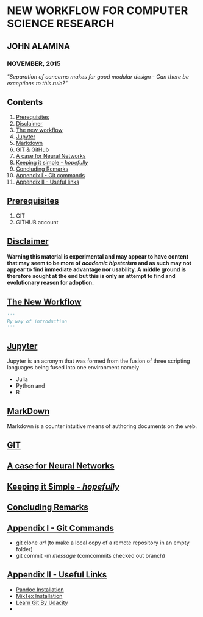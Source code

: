 
# NEW WORKFLOW FOR COMPUTER SCIENCE RESEARCH

## JOHN ALAMINA
### NOVEMBER, 2015

*"Separation of concerns makes for good modular design - Can there be exceptions to this rule?"*

## Contents<a name="contents"></a>

1. [Prerequisites](#prerequisites)
2. [Disclaimer](#disclaimer)
3. [The new workflow](#workflow)
4. [Jupyter](#jupyter)
5. [Markdown](#markdown)
6. [GIT & GitHub](#git)
7. [A case for Neural Networks](#case)
8. [Keeping it simple - *hopefully*](#simple)
9. [Concluding Remarks](#remarks)
10. [Appendix I - Git commands](#A1)
11. [Appendix II - Useful links](#A2)


## [Prerequisites](#contents)<a name="prerequisites"></a>
1. GIT
2. GITHUB account

## [Disclaimer](#contents)<a name="disclaimer"></a>
#### Warning this material is experimental and may appear to have content that may seem to be more of *academic hipsterism* and as such may not appear to find immediate advantage nor usability.  A middle ground is therefore sought at the end but this is only an attempt to find and evolutionary reason for adoption.

## [The New Workflow](#contents)<a name="workflow"></a>


```python
'''
By way of introduction
'''
```

## [Jupyter](#contents)<a name="jupyter"></a>
Jupyter is an acronym that was formed from the fusion of three scripting languages being fused into one environment namely
- Julia
- Python and
- R

## [MarkDown](#contents)<a name="markdown"></a>
Markdown is a counter intuitive means of authoring documents on the web.

## [GIT](#contents)<a name="git"></a>


## [A case for Neural Networks](#contents)<a name="case"></a>

## [Keeping it Simple - *hopefully*](#contents)<a name="simple"></a>

## [Concluding Remarks](#contents)<a name="remarks"></a>

## [Appendix I - Git Commands](#contents)<a name="A1"></a>
- git clone *url* (to make a local copy of a remote repository in an empty folder)
- git commit -m *message* (comcommits checked out branch)

## [Appendix  II - Useful Links](#contents)<a name="A2"></a>
- [Pandoc Installation](https://github.com/jgm/pandoc/releases/tag/1.15.2)
- [MikTex Installation](http://miktex.org/download)
- [Learn Git By Udacity](https://www.udacity.com/course/viewer#!/c-ud775/l-3105028581/e-3073678898/m-3073678899)
- 


